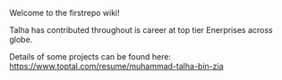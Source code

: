 Welcome to the firstrepo wiki!

Talha has contributed throughout is career at top tier Enerprises across globe.

Details of some projects can be found here: https://www.toptal.com/resume/muhammad-talha-bin-zia
